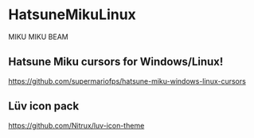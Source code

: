 # HatsuneMikuLinux
 MIKU MIKU BEAM

## Hatsune Miku cursors for Windows/Linux!

https://github.com/supermariofps/hatsune-miku-windows-linux-cursors

## Lüv icon pack

https://github.com/Nitrux/luv-icon-theme


